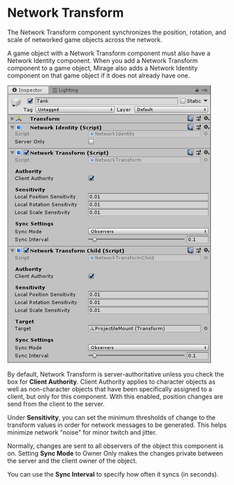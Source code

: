 # Network Transform

The Network Transform component synchronizes the position, rotation, and scale of networked game objects across the network.

A game object with a Network Transform component must also have a Network Identity component. When you add a Network Transform component to a game object, Mirage also adds a Network Identity component on that game object if it does not already have one.

![The Network Transform component](NetworkTransform.png)

By default, Network Transform is server-authoritative unless you check the box for **Client Authority**. Client Authority applies to character objects as well as non-character objects that have been specifically assigned to a client, but only for this component.  With this enabled, position changes are send from the client to the server.

Under **Sensitivity**, you can set the minimum thresholds of change to the transform values in order for network messages to be generated. This helps minimize network "noise" for minor twitch and jitter.

Normally, changes are sent to all observers of the object this component is on.  Setting **Sync Mode** to Owner Only makes the changes private between the server and the client owner of the object.

You can use the **Sync Interval** to specify how often it syncs (in seconds).

